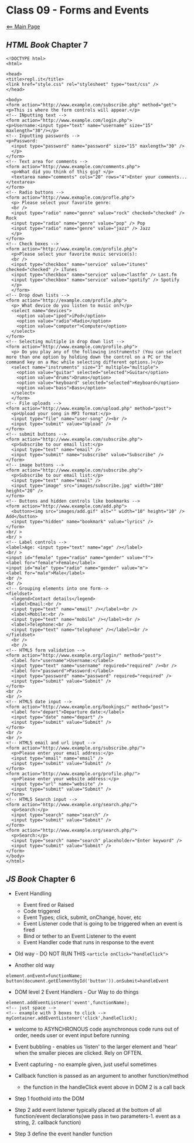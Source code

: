# Class 09 - Forms and Events

[<== Main Page](../README.md)

## *HTML Book* Chapter 7

```render-html
<!DOCTYPE html>
<html>

<head>
<title>repl.it</title>
<link href="style.css" rel="stylesheet" type="text/css" />
</head>

<body>
<form action="http://www.example.com/subscribe.php" method="get">
<p>This is where the form controls will appear.</p>
<!-- INputting text -->
<form action="http://www.example.com/login.php">
<p>Username:<input type="text" name="username" size="15" maxlength="30"/></p>
<!-- Inputting passwords -->
<p>Password:
  <input type="password" name="password" size="15" maxlength="30" />
  </p>
</form>
<!-- Text area for comments -->
<form action="http://www.example.com/comments.php">
  <p>What did you think of this gig? </p>
  <textarea name="comments" cols="20" rows="4">Enter your comments...</textarea>
</form>
<!-- Radio buttons -->
<form action="http://www.exmaple.com/profle.php">
  <p> Please select your favorite genre:
  <br />
  <input type="radio" name="genre" value="rock" checked="checked" /> Rock
  <input type="radio" name="genre" value="pop" /> Pop
  <input type="radio" name="genre" value="jazz" /> Jazz
  </p>
</form>
<!-- Check boxes -->
<form action="http://www.example.com/profile.php">
  <p>Please select your favorite music service(s):
  <br />
  <input type="checkbox" name="service" value="itunes" checked="checked" /> iTunes
  <input type="checkbox" name="service" value="lastfm" /> Last.fm
  <input type="checkbox" name="service" value="spotify" /> Spotify
  </p>
  </form>
<!-- Drop down lists -->
<form action="http://example.com/profile.php">
  <p> What device do you listen to music on?</p>
  <select name="devices">
    <option value="ipod">iPod</option>
    <option value="radio">Radio</option>
    <option value="computer">Computer</option>
  </select>
</form>
<!-- Selecting multiple in drop down list -->
<form action="http://www.example.com/profile.php">
  <p> Do you play any of the following instruments? (You can select more than one option by holding down the control on a PC or the command key on a Mac while selecting different options.)</p>
  <select name="instruments" size="3" multiple="multiple">
    <option value="guitar" selected="selected">Guitar</option>
    <option value="drums">Drums</option>
    <option value="keyboard" selected="selected">Keyboard</option>
    <option value="bass">Bass</option>
  </select>
  </form>
<!-- File uploads -->
<form action="http://www.example.com/upload.php" method="post">
  <p>Upload your song in MP3 format:</p>
  <input type="file" name="user-song" /><br />
  <input type="submit" value="Upload" />
</form>
<!-- submit buttons -->
<form action="http://www.example.com/subscribe.php">
  <p>Subscribe to our email list:</p>
  <input type="text" name="email" />
  <input type="submit" name="subscribe" value="Subscribe" />
</form>
<!-- image buttons -->
<form action="http://www.example.com/subscribe.php">
  <p>Subscribe to our email list:</p>
  <input type="text" name="email" />
  <input type="image" src="images/subscribe.jpg" width="100" height="20" />
</form>
<!-- Buttons and hidden controls like bookmarks -->
<form action="http://www.example.com/add.php">
  <button><img src="images/add.gif" alt="" width="10" height="10" /> Add</button>
  <input type="hidden" name="bookmark" value="lyrics" />
</form>
<br/ >
<br/ >
<!-- Label controls -->
<label>Age: <input type="text" name="age" /></label>
<br/ >
<input id="female" type="radio" name="gender" value="f">
<label for="female">Female</label>
<input id="male" type="radio" name="gender" value="m">
<label for="male">Male</label>
<br />
<br />
<!-- Grouping elements into one form-->
<fieldset>
  <legend>Contact details</legend>
  <label>Email:<br />
  <input type="text" name="email" /></label><br />
  <label>Mobile:<br />
  <input type="text" name="mobile" /></label><br />
  <label>Telephone:<br />
  <input type="text" name="telephone" /></label><br />
</fieldset>
  <br />
  <br />
<!-- HTML5 form validation -->
<form action="http://www.example.org/login/" method="post">
  <label for="username">Username:</label>
  <input type="text" name="username" required="required" /><br />
  <label for="password">Password:</label>
  <input type="password" name="password" required="required" />
  <input type="submit" value="Submit" />
</form>
<br />
<br />
<!-- HTML5 date input -->
<form action="http://www.example.org/bookings/" method="post">
  <label for="depart">Departure date:</label>
  <input type="date" name="depart" />
  <input type="submit" value="Submit" />
</form>
<br />
<br />
<!-- HTML5 email and url input -->
<form action="http://www.example.org/subscribe.php/">
  <p>Please enter your email address:</p>
  <input type="email" name="email" />
  <input type="submit" value="Submit" />
</form>
<form action="http://www.example.org/profile.php/">
  <p>Please enter your website address:</p>
  <input type="url" name="website" />
  <input type="submit" value="Submit" />
</form>
<!-- HTML5 Search input -->
<form action="http://www.example.org/search.php/">
  <p>Search:</p>
  <input type="search" name="search" />
  <input type="submit" value="Submit" />
</form>
<form action="http://www.example.org/search.php/">
  <p>Search:</p>
  <input type="search" name="search" placeholder="Enter keyword" />
  <input type="submit" value="Submit" />
</form>    
</body>
</html>
```

## *JS Book* Chapter 6

- Event Handling
  - Event fired or Raised
  - Code triggered
  - Event Types; click, submit, onChange, hover, etc
  - Event Listener code that is going to be triggered when an event is fired
  - Bind or tether to an Event Listener to the event
  - Event Handler code that runs in response to the event

- Old way - DO NOT RUN THIS `<article onClick="handleClick">`
- Another old way

```render-javascript
element.onEvent=functionName; button(document.getElementbyId('button')).onSubmit=handleEvent
```

- DOM level 2 Event Handlers - Our Way to do things

```render-javascript
element.addEventListener('event',functionName);
<!-- just space -->
<!-- example with 3 boxes to click -->
myContainer.addEventListener('click',handleClick);
```

- welcome to ASYNCHRONOUS code
asynchronous code runs out of order, needs user or event input before running
- Event bubbling - enables us 'listen' to the larger element and 'hear' when the smaller pieces are clicked. Rely on OFTEN.
- Event capturing - no example given, just useful sometimes
- Callback function is passed as an argument to another function/method
  - the function in the handleClick event above in DOM 2 is a call back

- Step 1 foothold into the DOM
- Step 2 add event listener typically placed at the bottom of all function/event declarations(we pass in two parameters-1. event as a string, 2. callback function)
- Step 3 define the event handler function
 
